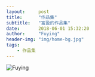 ```yaml
---
layout:     post
title:      "作品集"
subtitle:   "富盈的作品集"
date:       2018-06-01 15:32:20
author:     "Fuying"
header-img: "img/home-bg.jpg"
tags:
    - 作品集
---
```


![Fuying](https://ws3.sinaimg.cn/large/006tKfTcly1fs25adzsxnj30nscmzx6q.jpg)